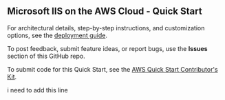 ## Microsoft IIS on the AWS Cloud - Quick Start

For architectural details, step-by-step instructions, and customization options, see the [deployment guide](https://fwd.aws/5PXNV).

To post feedback, submit feature ideas, or report bugs, use the **Issues** section of this GitHub repo. 

To submit code for this Quick Start, see the [AWS Quick Start Contributor's Kit](https://aws-quickstart.github.io/).


i need to add this line
